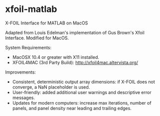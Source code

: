 # xfoil-matlab
X-FOIL Interface for MATLAB on MacOS

Adapted from Louis Edelman's implementation of Gus Brown's Xfoil Interface.
Modified for MacOS.

System Requirements:
- MacOSX 10.4 or greater with X11 installed.
- XFOIL4MAC (3rd Party Build): http://xfoil4mac.altervista.org/

Improvements:
- Consistent, deterministic output array dimensions: if X-FOIL does not converge, a NaN placeholder is used.
- User-friendly: added additional user warnings and descriptive error messages.
- Updates for modern computers: increase max iterations, number of panels, and panel density near leading and trailing edges.
